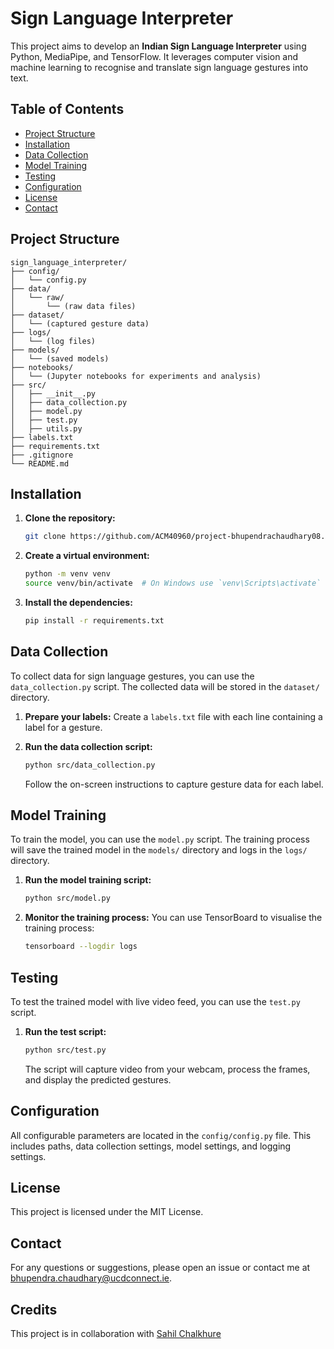 # Sign Language Interpreter

This project aims to develop an **Indian Sign Language Interpreter** using Python, MediaPipe, and TensorFlow. It leverages computer vision and machine learning to recognise and translate sign language gestures into text.

## Table of Contents

- [Project Structure](#project-structure)
- [Installation](#installation)
- [Data Collection](#data-collection)
- [Model Training](#model-training)
- [Testing](#testing)
- [Configuration](#configuration)
- [License](#license)
- [Contact](#contact)

## Project Structure

```plaintext
sign_language_interpreter/
├── config/
│   └── config.py
├── data/
│   └── raw/
│       └── (raw data files)
├── dataset/
│   └── (captured gesture data)
├── logs/
│   └── (log files)
├── models/
│   └── (saved models)
├── notebooks/
│   └── (Jupyter notebooks for experiments and analysis)
├── src/
│   ├── __init__.py
│   ├── data_collection.py
│   ├── model.py
│   ├── test.py
│   ├── utils.py
├── labels.txt
├── requirements.txt
├── .gitignore
└── README.md
```

## Installation

1. **Clone the repository:**
   ```sh
   git clone https://github.com/ACM40960/project-bhupendrachaudhary08.git
   ```

2. **Create a virtual environment:**
   ```sh
   python -m venv venv
   source venv/bin/activate  # On Windows use `venv\Scripts\activate`
   ```

3. **Install the dependencies:**
   ```sh
   pip install -r requirements.txt
   ```

## Data Collection

To collect data for sign language gestures, you can use the `data_collection.py` script. The collected data will be stored in the `dataset/` directory.

1. **Prepare your labels:**
   Create a `labels.txt` file with each line containing a label for a gesture.

2. **Run the data collection script:**
   ```sh
   python src/data_collection.py
   ```

   Follow the on-screen instructions to capture gesture data for each label.

## Model Training

To train the model, you can use the `model.py` script. The training process will save the trained model in the `models/` directory and logs in the `logs/` directory.

1. **Run the model training script:**
   ```sh
   python src/model.py
   ```

2. **Monitor the training process:**
   You can use TensorBoard to visualise the training process:
   ```sh
   tensorboard --logdir logs
   ```

## Testing

To test the trained model with live video feed, you can use the `test.py` script.

1. **Run the test script:**
   ```sh
   python src/test.py
   ```

   The script will capture video from your webcam, process the frames, and display the predicted gestures.

## Configuration

All configurable parameters are located in the `config/config.py` file. This includes paths, data collection settings, model settings, and logging settings.

## License

This project is licensed under the MIT License.

## Contact

For any questions or suggestions, please open an issue or contact me at [bhupendra.chaudhary@ucdconnect.ie](mailto:bhupendra.chaudhary@ucdconnect.ie).

## Credits

This project is in collaboration with [Sahil Chalkhure](https://github.com/ACM40960/project-sahilchalkhure26)